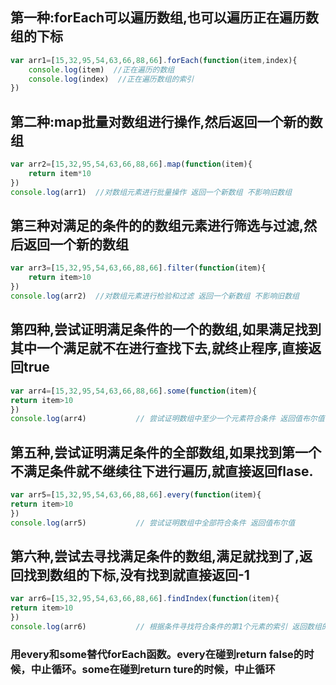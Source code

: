 ## 第一种:forEach可以遍历数组,也可以遍历正在遍历数组的下标

```js
var arr1=[15,32,95,54,63,66,88,66].forEach(function(item,index){
    console.log(item)  //正在遍历的数组
    console.log(index)  //正在遍历数组的索引
})
```

## 第二种:map批量对数组进行操作,然后返回一个新的数组

```js
var arr2=[15,32,95,54,63,66,88,66].map(function(item){
    return item*10
})
console.log(arr1)  //对数组元素进行批量操作 返回一个新数组 不影响旧数组
```

## 第三种对满足的条件的的数组元素进行筛选与过滤,然后返回一个新的数组

```js
var arr3=[15,32,95,54,63,66,88,66].filter(function(item){
    return item>10
})
console.log(arr2)  //对数组元素进行检验和过滤 返回一个新数组 不影响旧数组
```

## 第四种,尝试证明满足条件的一个的数组,如果满足找到其中一个满足就不在进行查找下去,就终止程序,直接返回true

```js
var arr4=[15,32,95,54,63,66,88,66].some(function(item){
return item>10
})
console.log(arr4)           // 尝试证明数组中至少一个元素符合条件 返回值布尔值
```

## 第五种,尝试证明满足条件的全部数组,如果找到第一个不满足条件就不继续往下进行遍历,就直接返回flase.

```js
var arr5=[15,32,95,54,63,66,88,66].every(function(item){
return item>10
})
console.log(arr5)           // 尝试证明数组中全部符合条件 返回值布尔值
```

## 第六种,尝试去寻找满足条件的数组,满足就找到了,返回找到数组的下标,没有找到就直接返回-1

```js
var arr6=[15,32,95,54,63,66,88,66].findIndex(function(item){
return item>10
})
console.log(arr6)           // 根据条件寻找符合条件的第1个元素的索引 返回数组的下标,不成功返回-1
```

### 用every和some替代forEach函数。every在碰到return false的时候，中止循环。some在碰到return ture的时候，中止循环

